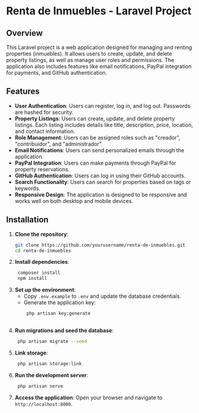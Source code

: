 # Renta de Inmuebles - Laravel Project

## Overview

This Laravel project is a web application designed for managing and renting properties (inmuebles). It allows users to create, update, and delete property listings, as well as manage user roles and permissions. The application also includes features like email notifications, PayPal integration for payments, and GitHub authentication.

## Features

- **User Authentication**: Users can register, log in, and log out. Passwords are hashed for security.
- **Property Listings**: Users can create, update, and delete property listings. Each listing includes details like title, description, price, location, and contact information.
- **Role Management**: Users can be assigned roles such as "creador", "contribuidor", and "administrador".
- **Email Notifications**: Users can send personalized emails through the application.
- **PayPal Integration**: Users can make payments through PayPal for property reservations.
- **GitHub Authentication**: Users can log in using their GitHub accounts.
- **Search Functionality**: Users can search for properties based on tags or keywords.
- **Responsive Design**: The application is designed to be responsive and works well on both desktop and mobile devices.

## Installation

1. **Clone the repository**:
   ```bash
   git clone https://github.com/yourusername/renta-de-inmuebles.git
   cd renta-de-inmuebles

2. **Install dependencies**:
   ```bash
    composer install
    npm install

3. **Set up the environment**:
    - Copy `.env.example` to `.env` and update the database credentials.
    - Generate the application key:
       ```bash
        php artisan key:generate
        
4. **Run migrations and seed the database**:
   ```bash
    php artisan migrate --seed

5. **Link storage**:
   ```bash
    php artisan storage:link

6. **Run the development server**:
   ```bash
    php artisan serve

7. **Access the application**:
   Open your browser and navigate to `http://localhost:8000`.
